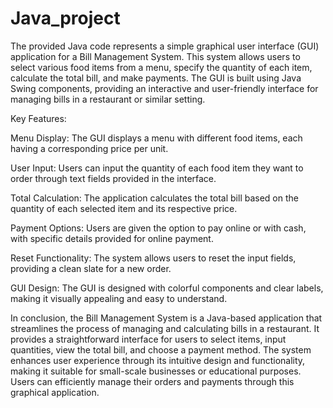 # Java_project
The provided Java code represents a simple graphical user interface (GUI) application for a Bill Management System. This system allows users to select various food items from a menu, specify the quantity of each item, calculate the total bill, and make payments. The GUI is built using Java Swing components, providing an interactive and user-friendly interface for managing bills in a restaurant or similar setting.

Key Features:

Menu Display: The GUI displays a menu with different food items, each having a corresponding price per unit.

User Input: Users can input the quantity of each food item they want to order through text fields provided in the interface.

Total Calculation: The application calculates the total bill based on the quantity of each selected item and its respective price.

Payment Options: Users are given the option to pay online or with cash, with specific details provided for online payment.

Reset Functionality: The system allows users to reset the input fields, providing a clean slate for a new order.

GUI Design: The GUI is designed with colorful components and clear labels, making it visually appealing and easy to understand.

In conclusion, the Bill Management System is a Java-based application that streamlines the process of managing and calculating bills in a restaurant. It provides a straightforward interface for users to select items, input quantities, view the total bill, and choose a payment method. The system enhances user experience through its intuitive design and functionality, making it suitable for small-scale businesses or educational purposes. Users can efficiently manage their orders and payments through this graphical application.

